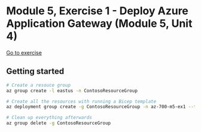 # Module 5, Exercise 1 - Deploy Azure Application Gateway (Module 5, Unit 4)

[Go to exercise](https://learn.microsoft.com/en-us/training/modules/load-balancing-https-traffic-azure/4-exercise-deploy-azure-application-gateway)

## Getting started

```bash
# Create a resouce group
az group create -l eastus -n ContosoResourceGroup

# Create all the resources with running a Bicep template
az deployment group create -g ContosoResourceGroup -n az-700-m5-ex1 --template-file main.bicep --parameters @parameters.json

# Clean up everything afterwards
az group delete -g ContosoResourceGroup
```
